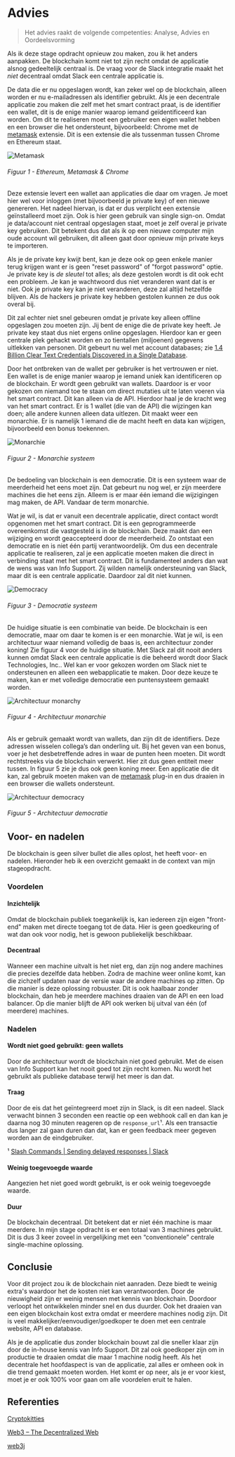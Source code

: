 # Advies

> Het advies raakt de volgende competenties: Analyse, Advies en Oordeelsvorming

Als ik deze stage opdracht opnieuw zou maken, zou ik het anders aanpakken. De blockchain komt niet tot zijn recht omdat de applicatie alsnog gedeeltelijk centraal is. De vraag voor de Slack integratie maakt het _niet_ decentraal omdat Slack een centrale applicatie is.

De data die er nu opgeslagen wordt, kan zeker wel op de blockchain, alleen worden er nu e-mailadressen als identifier gebruikt. Als je een decentrale applicatie zou maken die zelf met het smart contract praat, is de identifier een wallet, dit is de enige manier waarop iemand geïdentificeerd kan worden. Om dit te realiseren moet een gebruiker een eigen wallet hebben en een browser die het ondersteunt, bijvoorbeeld: Chrome met de [metamask][1] extensie. Dit is een extensie die als tussenman tussen Chrome en Ethereum staat.

![Metamask](./img/ethereum-metamask-chrome.png)

###### Figuur 1 - Ethereum, Metamask & Chrome

Deze extensie levert een wallet aan applicaties die daar om vragen. Je moet hier wel voor inloggen (met bijvoorbeeld je private key) of een nieuwe genereren. Het nadeel hiervan, is dat er dus verplicht een extensie geïnstalleerd moet zijn. Ook is hier geen gebruik van single sign-on. Omdat je data/account niet centraal opgeslagen staat, moet je zelf overal je private key gebruiken. Dit betekent dus dat als ik op een nieuwe computer mijn oude account wil gebruiken, dit alleen gaat door opnieuw mijn private keys te importeren.

Als je de private key kwijt bent, kan je deze ook op geen enkele manier terug krijgen want er is geen "reset password" of "forgot password" optie. Je private key is _de sleutel_ tot alles; als deze gestolen wordt is dit ook echt een probleem. Je kan je wachtwoord dus niet veranderen want dat is er niet. Ook je private key kan je niet veranderen, deze zal altijd hetzelfde blijven. Als de hackers je private key hebben gestolen kunnen ze dus ook overal bij.

Dit zal echter niet snel gebeuren omdat je private key alleen offline opgeslagen zou moeten zijn. Jij bent de enige die de private key heeft. Je private key staat dus niet ergens online opgeslagen. Hierdoor kan er geen centrale plek gehackt worden en zo tientallen (miljoenen) gegevens uitlekken van personen. Dit gebeurt nu wel met account databases; zie [1.4 Billion Clear Text Credentials Discovered in a Single Database][2].

Door het ontbreken van de wallet per gebruiker is het vertrouwen er niet. Een wallet is de enige manier waarop je iemand uniek kan identificeren op de blockchain. Er wordt geen gebruikt van wallets. Daardoor is er voor gekozen om niemand toe te staan om direct mutaties uit te laten voeren via het smart contract. Dit kan alleen via de API. Hierdoor haal je de kracht weg van het smart contract. Er is 1 wallet (die van de API) die wijzingen kan doen; alle andere kunnen alleen data uitlezen. Dit maakt weer een monarchie. Er is namelijk 1 iemand die de macht heeft en data kan wijzigen, bijvoorbeeld een bonus toekennen.

![Monarchie](./img/monarchy.png)

###### Figuur 2 - Monarchie systeem

De bedoeling van blockchain is een democratie. Dit is een systeem waar de meerderheid het eens moet zijn. Dat gebeurt nu nog wel, er zijn meerdere machines die het eens zijn. Alleem is er maar één iemand die wijzigingen mag maken, de API. Vandaar de term monarchie.

Wat je wil, is dat er vanuit een decentrale applicatie, direct contact wordt opgenomen met het smart contract. Dit is een geprogrammeerde overeenkomst die vastgesteld is in de blockchain. Deze maakt dan een wijziging en wordt geaccepteerd door de meerderheid. Zo ontstaat een democratie en is niet één partij verantwoordelijk. Om dus een decentrale applicatie te realiseren, zal je een applicatie moeten maken die direct in verbinding staat met het smart contract. Dit is fundamenteel anders dan wat de wens was van Info Support. Zij wilden namelijk ondersteuning van Slack, maar dit is een centrale applicatie. Daardoor zal dit niet kunnen.

![Democracy](./img/democracy.png)

###### Figuur 3 - Democratie systeem

De huidige situatie is een combinatie van beide. De blockchain is een democratie, maar om daar te komen is er een monarchie. Wat je wil, is een architectuur waar niemand volledig de baas is, een architectuur zonder koning! Zie figuur 4 voor de huidige situatie. Met Slack zal dit nooit anders kunnen omdat Slack een centrale applicatie is die beheerd wordt door Slack Technologies, Inc.. Wel kan er voor gekozen worden om Slack niet te ondersteunen en alleen een webapplicatie te maken. Door deze keuze te maken, kan er met volledige democratie een puntensysteem gemaakt worden.

![Architectuur monarchy](./img/architectuur-monarchy.png)

###### Figuur 4 - Architectuur monarchie

Als er gebruik gemaakt wordt van wallets, dan zijn dit de identifiers. Deze adressen wisselen collega’s dan onderling uit. Bij het geven van een bonus, voer je het desbetreffende adres in waar de punten heen moeten. Dit wordt rechtstreeks via de blockchain verwerkt. Hier zit dus geen entiteit meer tussen. In figuur 5 zie je dus ook geen koning meer. Een applicatie die dit kan, zal gebruik moeten maken van de [metamask][1] plug-in en dus draaien in een browser die wallets ondersteunt.

![Architectuur democracy](./img/architectuur-democracy.png)

###### Figuur 5 - Architectuur democratie

## Voor- en nadelen

De blockchain is geen silver bullet die alles oplost, het heeft voor- en nadelen. Hieronder heb ik een overzicht gemaakt in de context van mijn stageopdracht.

### Voordelen

#### Inzichtelijk

Omdat de blockchain publiek toegankelijk is, kan iedereen zijn eigen "front-end" maken met directe toegang tot de data. Hier is geen goedkeuring of wat dan ook voor nodig, het is gewoon publiekelijk beschikbaar.

#### Decentraal

Wanneer een machine uitvalt is het niet erg, dan zijn nog andere machines die precies dezelfde data hebben. Zodra de machine weer online komt, kan die zichzelf updaten naar de versie waar de andere machines op zitten. Op die manier is deze oplossing robuuster. Dit is ook haalbaar zonder blockchain, dan heb je meerdere machines draaien van de API en een load balancer. Op die manier blijft de API ook werken bij uitval van één (of meerdere) machines.

### Nadelen

#### Wordt niet goed gebruikt: geen wallets

Door de architectuur wordt de blockchain niet goed gebruikt. Met de eisen van Info Support kan het nooit goed tot zijn recht komen. Nu wordt het gebruikt als publieke database terwijl het meer is dan dat.

#### Traag

Door de eis dat het geïntegreerd moet zijn in Slack, is dit een nadeel. Slack verwacht binnen 3 seconden een reactie op een webhook call en dan kan je daarna nog 30 minuten reageren op de `response_url`¹. Als een transactie dus langer zal gaan duren dan dat, kan er geen feedback meer gegeven worden aan de eindgebruiker.

¹ [Slash Commands | Sending delayed responses | Slack](https://api.slack.com/slash-commands#responding_response_url)

#### Weinig toegevoegde waarde

Aangezien het niet goed wordt gebruikt, is er ook weinig toegevoegde waarde.

#### Duur

De blockchain decentraal. Dit betekent dat er niet één machine is maar meerdere. In mijn stage opdracht is er een totaal van 3 machines gebruikt. Dit is dus 3 keer zoveel in vergelijking met een “conventionele” centrale single-machine oplossing.

## Conclusie

Voor dit project zou ik de blockchain niet aanraden. Deze biedt te weinig extra's waardoor het de kosten niet kan verantwoorden. Door de nieuwigheid zijn er weinig mensen met kennis van blockchain. Doordoor verloopt het ontwikkelen minder snel en dus duurder. Ook het draaien van een eigen blockchain kost extra omdat er meerdere machines nodig zijn. Dit is veel makkelijker/eenvoudiger/goedkoper te doen met een centrale website, API en database.

Als je de applicatie dus zonder blockchain bouwt zal die sneller klaar zijn door de in-house kennis van Info Support. Dit zal ook goedkoper zijn om in productie te draaien omdat die maar 1 machine nodig heeft. Als het decentrale het hoofdaspect is van de applicatie, zal alles er omheen ook in die trend gemaakt moeten worden. Het komt er op neer, als je er voor kiest, moet je er ook 100% voor gaan om alle voordelen eruit te halen.

## Referenties

[Cryptokitties](https://www.cryptokitties.co)

[Web3 – The Decentralized Web](https://blockchainhub.net/web3-decentralized-web/)

[web3j](http://web3j.io)

[1]: https://metamask.io/
[2]: https://medium.com/4iqdelvedeep/1-4-billion-clear-text-credentials-discovered-in-a-single-database-3131d0a1ae14
